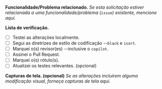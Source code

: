 **Funcionalidade/Problema relacionado.** *Se esta solicitação estiver relacionada a uma funcionalidade/problema (`issue`) existente, mencione aqui.*

**Lista de verificação.**
- [ ] Testei as alterações localmente.
- [ ] Segui as diretrizes de estilo de codificação --`black` e `isort`.
- [ ] Marquei o(s) revisor(es) --inclusive o `copilot`.
- [ ] Assinei o Pull Request.
- [ ] Marquei o(s) rótulo(s).
- [ ] Atualizei os testes relevantes. (opcional)

**Capturas de tela. (opcional)** *Se as alterações incluírem alguma modificação visual, forneça capturas de tela aqui.*
